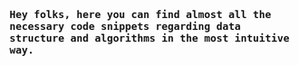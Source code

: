## **```Hey folks, here you can find almost all the necessary code snippets regarding data structure and algorithms in the most intuitive way.```**